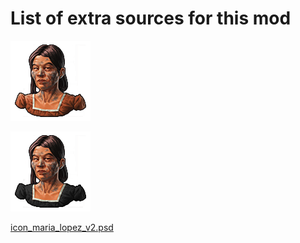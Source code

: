 # List of extra sources for this mod

![icon_maria_lopez.png](https://github.com/anno-mods/modding-guide/blob/main/guides/Get%20started%20with%20modding%20in%20Anno%201800/Tutorial%202%20-%20Making%20new%20specialists/_sources/icon_maria_lopez.png)

![icon_maria_lopez_v2.png](https://github.com/anno-mods/modding-guide/blob/main/guides/Get%20started%20with%20modding%20in%20Anno%201800/Tutorial%202%20-%20Making%20new%20specialists/_sources/icon_maria_lopez_v2.png)

[icon_maria_lopez_v2.psd](https://github.com/anno-mods/modding-guide/blob/main/guides/Get%20started%20with%20modding%20in%20Anno%201800/Tutorial%202%20-%20Making%20new%20specialists/_sources/icon_maria_lopez_v2.psd)




